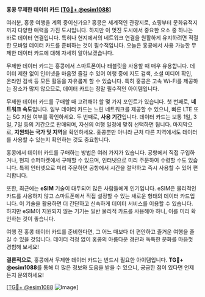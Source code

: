 **홍콩 무제한 데이터 카드 [[TG💪+ @esim1088](https://t.me/s/esim1088)]**

여러분, 홍콩 여행을 계획 중이신가요? 홍콩은 세계적인 관광지로, 쇼핑부터 문화유적지까지 다양한 매력을 가진 도시입니다. 하지만 이 멋진 도시에서 중요한 요소 중 하나는 바로 데이터 연결입니다. 특히나 현지에서의 네트워크 연결을 원활하게 유지하려면 적절한 모바일 데이터 카드를 준비하는 것이 필수적입니다. 오늘은 홍콩에서 사용 가능한 무제한 데이터 카드에 대해 자세히 알아보겠습니다.

무제한 데이터 카드는 홍콩에서 스마트폰이나 태블릿을 사용할 때 매우 유용합니다. 데이터 제한 없이 인터넷을 마음껏 즐길 수 있어 여행 중에 지도 검색, 소셜 미디어 확인, 온라인 검색 등 모든 활동을 자유롭게 할 수 있습니다. 특히 홍콩은 고속 Wi-Fi를 제공하는 장소가 많지 않으므로, 데이터 카드는 정말 필수적인 아이템입니다.

무제한 데이터 카드를 구매할 때 고려해야 할 몇 가지 포인트가 있습니다. 첫 번째로, **네트워크 속도**입니다. 일부 데이터 카드는 느린 네트워크를 제공할 수 있으니, 빠른 LTE 또는 5G 지원 여부를 확인하세요. 두 번째로, **사용 기간**입니다. 데이터 카드는 보통 1일, 3일, 7일 등의 기간으로 판매되며, 자신의 여행 일정에 맞춰 선택하면 됩니다. 마지막으로, **지원되는 국가 및 지역**을 확인하세요. 홍콩뿐만 아니라 근처 다른 지역에서도 데이터를 사용할 수 있는지 확인하는 것도 중요합니다.

홍콩에서 데이터 카드를 구매하는 방법은 여러 가지가 있습니다. 공항에서 직접 구입하거나, 현지 슈퍼마켓에서 구매할 수 있으며, 인터넷으로 미리 주문하여 수령할 수도 있습니다. 특히 인터넷으로 미리 주문하면 공항에서 시간을 절약하고 즉시 사용할 수 있어 편리합니다.

또한, 최근에는 **eSIM** 기술이 대두되어 많은 사람들에게 인기입니다. eSIM은 물리적인 카드를 사용하지 않고 스마트폰에서 직접 설정할 수 있는 새로운 형태의 데이터 카드입니다. 이 기술을 활용하면 더 간단하고 신속하게 데이터 서비스를 이용할 수 있습니다. 하지만 eSIM이 지원되지 않는 기기는 일반 물리적 카드를 사용해야 하니, 이를 미리 확인하는 것이 좋습니다.

여행 전 홍콩 데이터 카드를 준비한다면, 그 어느 때보다 더 편안하고 즐거운 여행을 즐길 수 있을 것입니다. 데이터 걱정 없이 홍콩의 아름다운 경관과 독특한 문화를 마음껏 경험해 보세요! 

**결론적으로**, 홍콩에서 무제한 데이터 카드는 반드시 필요한 아이템입니다. **TG💪+ @esim1088**를 통해 더 많은 정보와 도움을 받을 수 있으니, 궁금한 점이 있다면 언제든지 문의하세요!

[[TG💪+ @esim1088](https://t.me/s/esim1088) ![Image](https://i.postimg.cc/Y0z9fWf4/image.png)]